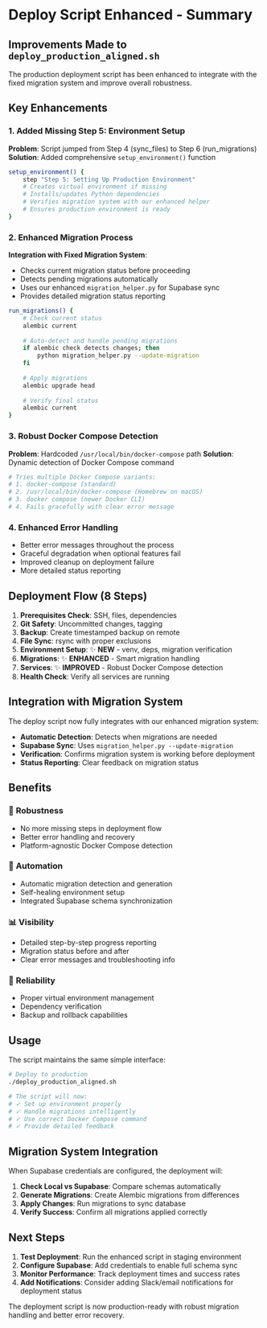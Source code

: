 # Deploy Script Enhanced - Summary

## Improvements Made to `deploy_production_aligned.sh`

The production deployment script has been enhanced to integrate with the fixed migration system and improve overall robustness.

## Key Enhancements

### 1. Added Missing Step 5: Environment Setup
**Problem**: Script jumped from Step 4 (sync_files) to Step 6 (run_migrations)
**Solution**: Added comprehensive `setup_environment()` function

```bash
setup_environment() {
    step "Step 5: Setting Up Production Environment"
    # Creates virtual environment if missing
    # Installs/updates Python dependencies
    # Verifies migration system with our enhanced helper
    # Ensures production environment is ready
}
```

### 2. Enhanced Migration Process
**Integration with Fixed Migration System**:
- Checks current migration status before proceeding
- Detects pending migrations automatically
- Uses our enhanced `migration_helper.py` for Supabase sync
- Provides detailed migration status reporting

```bash
run_migrations() {
    # Check current status
    alembic current
    
    # Auto-detect and handle pending migrations
    if alembic check detects changes; then
        python migration_helper.py --update-migration
    fi
    
    # Apply migrations
    alembic upgrade head
    
    # Verify final status
    alembic current
}
```

### 3. Robust Docker Compose Detection
**Problem**: Hardcoded `/usr/local/bin/docker-compose` path
**Solution**: Dynamic detection of Docker Compose command

```bash
# Tries multiple Docker Compose variants:
# 1. docker-compose (standard)
# 2. /usr/local/bin/docker-compose (Homebrew on macOS)
# 3. docker compose (newer Docker CLI)
# 4. Fails gracefully with clear error message
```

### 4. Enhanced Error Handling
- Better error messages throughout the process
- Graceful degradation when optional features fail
- Improved cleanup on deployment failure
- More detailed status reporting

## Deployment Flow (8 Steps)

1. **Prerequisites Check**: SSH, files, dependencies
2. **Git Safety**: Uncommitted changes, tagging
3. **Backup**: Create timestamped backup on remote
4. **File Sync**: rsync with proper exclusions
5. **Environment Setup**: ✨ **NEW** - venv, deps, migration verification
6. **Migrations**: ✨ **ENHANCED** - Smart migration handling
7. **Services**: ✨ **IMPROVED** - Robust Docker Compose detection
8. **Health Check**: Verify all services are running

## Integration with Migration System

The deploy script now fully integrates with our enhanced migration system:

- **Automatic Detection**: Detects when migrations are needed
- **Supabase Sync**: Uses `migration_helper.py --update-migration` 
- **Verification**: Confirms migration system is working before deployment
- **Status Reporting**: Clear feedback on migration status

## Benefits

### 🔧 **Robustness**
- No more missing steps in deployment flow
- Better error handling and recovery
- Platform-agnostic Docker Compose detection

### 🚀 **Automation**
- Automatic migration detection and generation
- Self-healing environment setup
- Integrated Supabase schema synchronization

### 📊 **Visibility**
- Detailed step-by-step progress reporting
- Migration status before and after
- Clear error messages and troubleshooting info

### 🔄 **Reliability**
- Proper virtual environment management
- Dependency verification
- Backup and rollback capabilities

## Usage

The script maintains the same simple interface:

```bash
# Deploy to production
./deploy_production_aligned.sh

# The script will now:
# ✓ Set up environment properly
# ✓ Handle migrations intelligently
# ✓ Use correct Docker Compose command
# ✓ Provide detailed feedback
```

## Migration System Integration

When Supabase credentials are configured, the deployment will:

1. **Check Local vs Supabase**: Compare schemas automatically
2. **Generate Migrations**: Create Alembic migrations from differences
3. **Apply Changes**: Run migrations to sync database
4. **Verify Success**: Confirm all migrations applied correctly

## Next Steps

1. **Test Deployment**: Run the enhanced script in staging environment
2. **Configure Supabase**: Add credentials to enable full schema sync
3. **Monitor Performance**: Track deployment times and success rates
4. **Add Notifications**: Consider adding Slack/email notifications for deployment status

The deployment script is now production-ready with robust migration handling and better error recovery.
